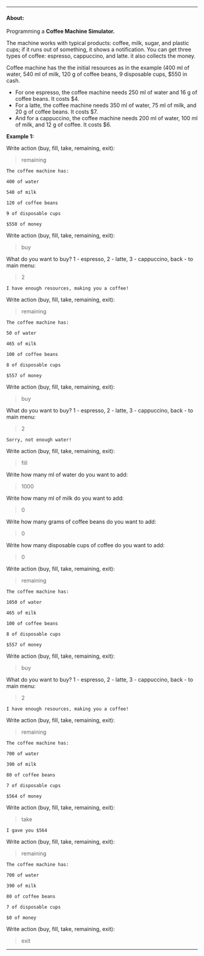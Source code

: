 ***
#### About:

Programming a **Coffee Machine Simulator.** 

The machine works with typical products: coffee, milk, sugar, and plastic cups; if it runs out of something, it shows a 
notification. You can get three types of coffee: espresso, cappuccino, and latte. it also collects the money.

Coffee machine has the the initial resources as in the example (400 ml of water, 540 ml of milk, 120 g of 
coffee beans, 9 disposable cups, $550 in cash.

- For one espresso, the coffee machine needs 250 ml of water and 16 g of coffee beans. It costs $4.
- For a latte, the coffee machine needs 350 ml of water, 75 ml of milk, and 20 g of coffee beans. It costs $7.
- And for a cappuccino, the coffee machine needs 200 ml of water, 100 ml of milk, and 12 g of coffee. It costs $6.

 
**Example 1:**

Write action (buy, fill, take, remaining, exit):
> remaining
 
`The coffee machine has:`

`400 of water`

`540 of milk`

`120 of coffee beans`

`9 of disposable cups`

`$550 of money`

Write action (buy, fill, take, remaining, exit):
> buy
 
What do you want to buy? 1 - espresso, 2 - latte, 3 - cappuccino, back - to main menu:
> 2
>
`I have enough resources, making you a coffee!`
 
Write action (buy, fill, take, remaining, exit):
> remaining
 
`The coffee machine has:`

`50 of water`

`465 of milk`

`100 of coffee beans`

`8 of disposable cups`

`$557 of money`
 
Write action (buy, fill, take, remaining, exit):
> buy
 
What do you want to buy? 1 - espresso, 2 - latte, 3 - cappuccino, back - to main menu:
> 2

`Sorry, not enough water!`

 
Write action (buy, fill, take, remaining, exit):
> fill
 
Write how many ml of water do you want to add:
> 1000

Write how many ml of milk do you want to add:
> 0

Write how many grams of coffee beans do you want to add:
> 0

Write how many disposable cups of coffee do you want to add:
> 0
 
Write action (buy, fill, take, remaining, exit):
> remaining
 
`The coffee machine has:`

`1050 of water`

`465 of milk`

`100 of coffee beans`

`8 of disposable cups`

`$557 of money`
 
Write action (buy, fill, take, remaining, exit):
> buy
 
What do you want to buy? 1 - espresso, 2 - latte, 3 - cappuccino, back - to main menu:
> 2

`I have enough resources, making you a coffee!`
 
Write action (buy, fill, take, remaining, exit):
> remaining

`The coffee machine has:`

`700 of water`

`390 of milk`

`80 of coffee beans`

`7 of disposable cups`

`$564 of money`
 
Write action (buy, fill, take, remaining, exit):
> take
 
`I gave you $564`
 
Write action (buy, fill, take, remaining, exit):
> remaining
 
`The coffee machine has:`

`700 of water`

`390 of milk`

`80 of coffee beans`

`7 of disposable cups`

`$0 of money`
 
Write action (buy, fill, take, remaining, exit):
> exit
***
